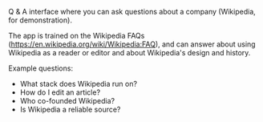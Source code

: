 Q & A interface where you can ask questions about a company (Wikipedia, for demonstration).

The app is trained on the Wikipedia FAQs (https://en.wikipedia.org/wiki/Wikipedia:FAQ), and can answer about using Wikipedia as a reader or editor and about Wikipedia's design and history. 

Example questions: 

- What stack does Wikipedia run on?
- How do I edit an article?
- Who co-founded Wikipedia?
- Is Wikipedia a reliable source?




